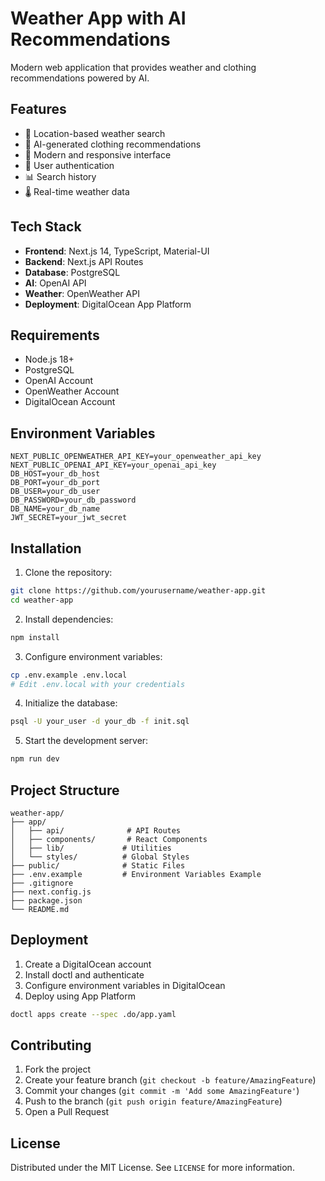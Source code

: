 # Weather App with AI Recommendations

Modern web application that provides weather and clothing recommendations powered by AI.

## Features

- 🎯 Location-based weather search
- 🤖 AI-generated clothing recommendations
- 📱 Modern and responsive interface
- 🔐 User authentication
- 📊 Search history
- 🌡️ Real-time weather data

## Tech Stack

- **Frontend**: Next.js 14, TypeScript, Material-UI
- **Backend**: Next.js API Routes
- **Database**: PostgreSQL
- **AI**: OpenAI API
- **Weather**: OpenWeather API
- **Deployment**: DigitalOcean App Platform

## Requirements

- Node.js 18+
- PostgreSQL
- OpenAI Account
- OpenWeather Account
- DigitalOcean Account

## Environment Variables

```env
NEXT_PUBLIC_OPENWEATHER_API_KEY=your_openweather_api_key
NEXT_PUBLIC_OPENAI_API_KEY=your_openai_api_key
DB_HOST=your_db_host
DB_PORT=your_db_port
DB_USER=your_db_user
DB_PASSWORD=your_db_password
DB_NAME=your_db_name
JWT_SECRET=your_jwt_secret
```

## Installation

1. Clone the repository:
```bash
git clone https://github.com/yourusername/weather-app.git
cd weather-app
```

2. Install dependencies:
```bash
npm install
```

3. Configure environment variables:
```bash
cp .env.example .env.local
# Edit .env.local with your credentials
```

4. Initialize the database:
```bash
psql -U your_user -d your_db -f init.sql
```

5. Start the development server:
```bash
npm run dev
```

## Project Structure

```
weather-app/
├── app/
│   ├── api/              # API Routes
│   ├── components/       # React Components
│   ├── lib/             # Utilities
│   └── styles/          # Global Styles
├── public/              # Static Files
├── .env.example         # Environment Variables Example
├── .gitignore
├── next.config.js
├── package.json
└── README.md
```

## Deployment

1. Create a DigitalOcean account
2. Install doctl and authenticate
3. Configure environment variables in DigitalOcean
4. Deploy using App Platform

```bash
doctl apps create --spec .do/app.yaml
```

## Contributing

1. Fork the project
2. Create your feature branch (`git checkout -b feature/AmazingFeature`)
3. Commit your changes (`git commit -m 'Add some AmazingFeature'`)
4. Push to the branch (`git push origin feature/AmazingFeature`)
5. Open a Pull Request

## License

Distributed under the MIT License. See `LICENSE` for more information.


